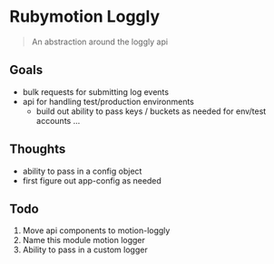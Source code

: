 # Rubymotion Loggly
> An abstraction around the loggly api 

## Goals

* bulk requests for submitting log events
* api for handling test/production environments
  * build out ability to pass keys / buckets as needed for env/test accounts ...

## Thoughts

* ability to pass in a config object
* first figure out app-config as needed

## Todo

1. Move api components to motion-loggly
2. Name this module motion logger
3. Ability to pass in a custom logger

